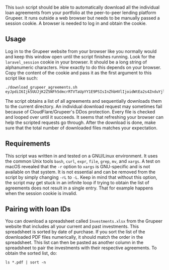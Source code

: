 This `bash` script should be able to automatically download all the individual
loan agreements from your portfolio at the peer-to-peer lending platform
Grupeer. It runs outside a web browser but needs to be manually passed a session
cookie. A browser is needed to log in and obtain the cookie.

## Usage
Log in to the Grupeer website from your browser like you normally would and keep
this window open until the script finishes running. Look
for the `laravel_session` cookie in your browser. It should be a long string
of alphanumeric characters. How exactly to do this depends on your browser. Copy
the content of the cookie and pass it as the first argument to this script
like such:
```
./download_grupeer_agreements.sh eyJpdiI6Ijk5UUJjK2Z5NFh5dmcrRTVTaUpYY1E9PSIsInZhbHVlIjoidWtEa2s4ZnduYjlNQXhndFV2WDI0OHRzYm9QZVIyS2cxbHFZMUp1VUQxZ01HMWxpaTl5bHl2NWhwWW1BT0VwTHpNUWE3eUdRYlBiWXg2c3U3cThUTUE9PSIsIm1hYyI6IjljZDc5NmU3MDNiOWRhNTE4OGRhZmExZGY4NGEwMjEwOTc4NGFiNjY0ZDc5NjIyOWE0MDliMzYyOGNkNWEwZTcifQ
```

The script obtains a list of all agreements and sequentially downloads them
to the current directory. An individual download request may sometimes fail
because of CloudFlare/Grupeer's DDos protection. Every file is checked and
looped over until it succeeds. It seems that refreshing your browser can help
the scripted requests go through. After the download is done, make sure that
the total number of downloaded files matches your expectation.

## Requirements
This script was written in and tested on a GNU/Linux environment. It uses
the common Unix tools `bash`, `curl`, `expr`, `file`, `grep`, `mv`, and `xargs`.
A test on macOS revealed that the `-r` option to `xargs` is GNU-specific and is
not available on that system. It is not essential and can be removed
from the script by simply changing `-rL` to `-L`. Keep in mind that without this
option, the script may get stuck in an infinite loop if trying to obtain
the list of agreements does not result in a single entry. That for example
happens when the session cookie is invalid.

## Pairing with loan IDs
You can download a spreadsheet called `Investments.xlsx` from the Grupeer
website that includes all your current and past investments. This spreadsheet is
sorted by date of purchase. If you sort the list of the downloaded PDF files
numerically, it should match the order in the spreadsheet. This list can then be
pasted as another column in the spreadsheet to pair the investments with their
respective agreements. To obtain the sorted list, do:
```
ls *.pdf | sort -n
```
